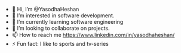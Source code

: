 - 👋 Hi, I’m @YasodhaHeshan
- 👀 I’m interested in software development.
- 🌱 I’m currently learning software engineering
- 💞️ I’m looking to collaborate on projects.
- 📫 How to reach me https://www.linkedin.com/in/yasodhaheshan/
- ⚡ Fun fact: I like to sports and tv-series

<!---
YasodhaHeshan/YasodhaHeshan is a ✨ special ✨ repository because its `README.md` (this file) appears on your GitHub profile.
You can click the Preview link to take a look at your changes.
--->
